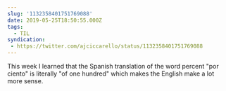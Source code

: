 ```yaml
---
slug: '1132358401751769088'
date: 2019-05-25T18:50:55.000Z
tags:
  - TIL
syndication:
 - https://twitter.com/ajciccarello/status/1132358401751769088
---
```


This week I learned that the Spanish translation of the word percent "por ciento" is literally "of one hundred" which makes the English make a lot more sense.
